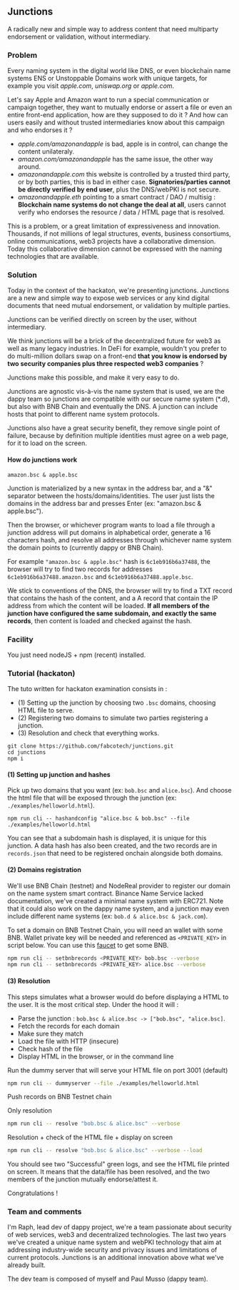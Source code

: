 ## Junctions

A radically new and simple way to address content that need multiparty endorsement or validation, without intermediary.

### Problem

Every naming system in the digital world like DNS, or even blockchain name systems ENS or Unstoppable Domains work with unique targets, for example you visit _apple.com_, _uniswap.org_ or _apple.com_.

Let's say Apple and Amazon want to run a special communication or campaign together, they want to mutually endorse or assert a file or even an entire front-end application, how are they supposed to do it ? And how can users easily and without trusted intermediaries know about this campaign and who endorses it ?

- _apple.com/amazonandapple_ is bad, apple is in control, can change the content unilateraly.
- _amazon.com/amazonandapple_ has the same issue, the other way around.
- _amazonandapple.com_ this website is controlled by a trusted third party, or by both parties, this is bad in either case. **Signatories/parties cannot be directly verified by end user**, plus the DNS/webPKI is not secure.
- _amazonandapple.eth_ pointing to a smart contract / DAO / multisig : **Blockchain name systems do not change the deal at all**, users cannot verify who endorses the resource / data / HTML page that is resolved.

This is a problem, or a great limitation of expressiveness and innovation. Thousands, if not millions of legal structures, events, business consortiums, online communications, web3 projects have a collaborative dimension. Today this collaborative dimension cannot be expressed with the naming technologies that are available.

### Solution

Today in the context of the hackaton, we're presenting junctions. Junctions are a new and simple way to expose web services or any kind digital documents that need mutual endorsement, or validation by multiple parties.

Junctions can be verified directly on screen by the user, without intermediary.

We think junctions will be a brick of the decentralized future for web3 as well as many legacy industries. In DeFi for example, wouldn't you prefer to do multi-million dollars swap on a front-end **that you know is endorsed by two security companies plus three respected web3 companies** ?

Junctions make this possible, and make it very easy to do.

Junctions are agnostic vis-à-vis the name system that is used, we are the dappy team so junctions are compatible with our secure name system (\*.d), but also with BNB Chain and eventually the DNS. A junction can include hosts that point to different name system protocols.

Junctions also have a great security benefit, they remove single point of failure, because by definition multiple identities must agree on a web page, for it to load on the screen.

#### How do junctions work

`amazon.bsc & apple.bsc`

Junction is materialized by a new syntax in the address bar, and a "&" separator between the hosts/domains/identities. The user just lists the domains in the address bar and presses Enter (ex: "amazon.bsc & apple.bsc").

Then the browser, or whichever program wants to load a file through a junction address will put domains in alphabetical order, generate a 16 characters hash, and resolve all addresses through whichever name system the domain points to (currently dappy or BNB Chain).

For example `"amazon.bsc & apple.bsc"` hash is `6c1eb916b6a37488`, the browser will try to find two records for addresses `6c1eb916b6a37488.amazon.bsc` and `6c1eb916b6a37488.apple.bsc`.

We stick to conventions of the DNS, the browser will try to find a TXT record that contains the hash of the content, and a A record that contain the IP address from which the content will be loaded. **If all members of the junction have configured the same subdomain, and exactly the same records**, then content is loaded and checked against the hash.

### Facility

You just need nodeJS + npm (recent) installed.

### Tutorial (hackaton)

The tuto written for hackaton examination consists in :

- (1) Setting up the junction by choosing two `.bsc` domains, choosing HTML file to serve.
- (2) Registering two domains to simulate two parties registering a junction.
- (3) Resolution and check that everything works.

```
git clone https://github.com/fabcotech/junctions.git
cd junctions
npm i
```

#### (1) Setting up junction and hashes

Pick up two domains that you want (ex: `bob.bsc` and `alice.bsc`). And choose the html file that will be exposed through the junction (ex: `./examples/helloworld.html`).

```
npm run cli -- hashandconfig "alice.bsc & bob.bsc" --file ./examples/helloworld.html
```

You can see that a subdomain hash is displayed, it is unique for this junction. A data hash has also been created, and the two records are in `records.json` that need to be registered onchain alongside both domains.

#### (2) Domains registration

We'll use BNB Chain (testnet) and NodeReal provider to register our domain on the name system smart contract. Binance Name Service lacked documentation, we've created a minimal name system with ERC721. Note that it could also work on the dappy name system, and a junction may even include different name systems (ex: `bob.d & alice.bsc & jack.com`).

To set a domain on BNB Testnet Chain, you will need an wallet with some BNB. Wallet private key will be needed and referenced as `<PRIVATE_KEY>` in script below. You can use this [faucet](https://testnet.bnbchain.org/faucet-smart) to get some BNB.

```sh
npm run cli -- setbnbrecords <PRIVATE_KEY> bob.bsc --verbose
npm run cli -- setbnbrecords <PRIVATE_KEY> alice.bsc --verbose
```

#### (3) Resolution

This steps simulates what a browser would do before displaying a HTML to the user. It is the most critical step. Under the hood it will :

- Parse the junction : `bob.bsc & alice.bsc -> ["bob.bsc", "alice.bsc]`.
- Fetch the records for each domain
- Make sure they match
- Load the file with HTTP (insecure)
- Check hash of the file
- Display HTML in the browser, or in the command line

Run the dummy server that will serve your HTML
file on port 3001 (default)

```sh
npm run cli -- dummyserver --file ./examples/helloworld.html
```

Push records on BNB Testnet chain

Only resolution

```sh
npm run cli -- resolve "bob.bsc & alice.bsc" --verbose
```

Resolution + check of the HTML file + display on screen

```sh
npm run cli -- resolve "bob.bsc & alice.bsc" --verbose --load
```

You should see two "Successful" green logs, and see the HTML file printed on screen. It means that the data/file has been resolved, and the two members of the junction mutually endorse/attest it.

Congratulations !

### Team and comments

I'm Raph, lead dev of dappy project, we're a team passionate about security of web services, web3 and decentralized technologies. The last two years we've created a unique name system and webPKI technology that aim at addressing industry-wide security and privacy issues and limitations of current protocols. Junctions is an additional innovation above what we've already built.

The dev team is composed of myself and Paul Musso (dappy team).

```

```
